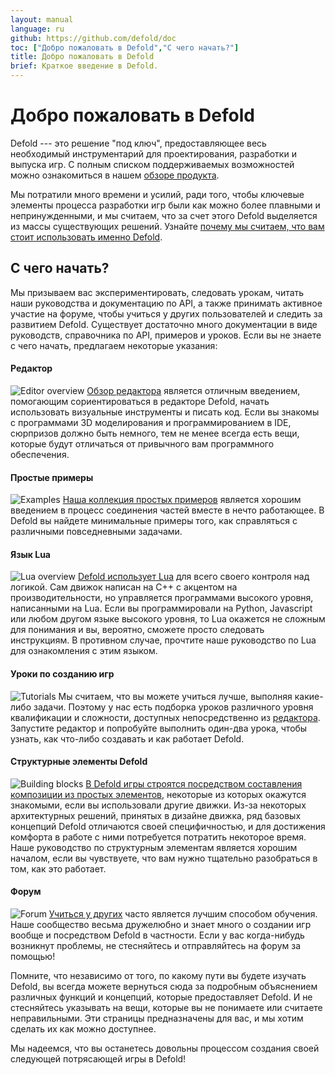 ```yaml
---
layout: manual
language: ru
github: https://github.com/defold/doc
toc: ["Добро пожаловать в Defold","С чего начать?"]
title: Добро пожаловать в Defold
brief: Краткое введение в Defold.
---
```


# Добро пожаловать в Defold

Defold --- это решение "под ключ", предоставляющее весь необходимый инструментарий для проектирования, разработки и выпуска игр. С полным списком поддерживаемых возможностей можно ознакомиться в нашем [обзоре продукта](/product).

Мы потратили много времени и усилий, ради того, чтобы ключевые элементы процесса разработки игр были как можно более плавными и непринужденными, и мы считаем, что за счет этого Defold выделяется из массы существующих решений. Узнайте [почему мы считаем, что вам стоит использовать именно Defold](/why).

## С чего начать?

Мы призываем вас экспериментировать, следовать урокам, читать наши руководства и документацию по API, а также принимать активное участие на форуме, чтобы учиться у других пользователей и следить за развитием Defold. Существует достаточно много документации в виде руководств, справочника по API, примеров и уроков. Если вы не знаете с чего начать, предлагаем некоторые указания:

#### Редактор
![Editor overview](/manuals/images/introduction/editor.png) [Обзор редактора](/ru/manuals/editor/) является отличным введением, помогающим сориентироваться в редакторе Defold, начать использовать визуальные инструменты и писать код. Если вы знакомы с программами 3D моделирования и программированием в IDE, сюрпризов должно быть немного, тем не менее всегда есть вещи, которые будут отличаться от привычного вам программного обеспечения.

#### Простые примеры
![Examples](/manuals/images/introduction/examples.jpg) [Наша коллекция простых примеров](/examples/) является хорошим введением в процесс соединения частей вместе в нечто работающее. В Defold вы найдете минимальные примеры того, как справляться с различными повседневными задачами.

#### Язык Lua
![Lua overview](/manuals/images/introduction/lua.png) [Defold использует Lua](/ru/manuals/lua/) для всего своего контроля над логикой. Сам движок написан на C++ с акцентом на производительности, но управляется программами высокого уровня, написанными на Lua. Если вы программировали на Python, Javascript или любом другом языке высокого уровня, то Lua окажется не сложным для понимания и вы, вероятно, сможете просто следовать инструкциям. В противном случае, прочтите наше руководство по Lua для ознакомления с этим языком.

#### Уроки по созданию игр
![Tutorials](/manuals/images/introduction/tutorials.jpg) Мы считаем, что вы можете учиться лучше, выполняя какие-либо задачи. Поэтому у нас есть подборка уроков различного уровня квалификации и сложности, доступных непосредственно из [редактора](/ru/manuals/editor/). Запустите редактор и попробуйте выполнить один-два урока, чтобы узнать, как что-либо создавать и как работает Defold.

#### Структурные элементы Defold
![Building blocks](/manuals/images/introduction/building_blocks.png) [В Defold игры строятся посредством составления композиции из простых элементов](/ru/manuals/building-blocks/), некоторые из которых окажутся знакомыми, если вы использовали другие движки. Из-за некоторых архитектурных решений, принятых в дизайне движка, ряд базовых концепций Defold отличаются своей специфичностью, и для достижения комфорта в работе с ними потребуется потратить некоторое время. Наше руководство по структурным элементам является хорошим началом, если вы чувствуете, что вам нужно тщательно разобраться в том, как это работает.

#### Форум
![Forum](/manuals/images/introduction/forum.jpg) [Учиться у других](//forum.defold.com/) часто является лучшим способом обучения. Наше сообщество весьма дружелюбно и знает много о создании игр вообще и посредством Defold в частности. Если у вас когда-нибудь возникнут проблемы, не стесняйтесь и отправляйтесь на форум за помощью!

Помните, что независимо от того, по какому пути вы будете изучать Defold, вы всегда можете вернуться сюда за подробным объяснением различных функций и концепций, которые предоставляет Defold. И не стесняйтесь указывать на вещи, которые вы не понимаете или считаете неправильными. Эти страницы предназначены для вас, и мы хотим сделать их как можно доступнее.

Мы надеемся, что вы останетесь довольны процессом создания своей следующей потрясающей игры в Defold!
